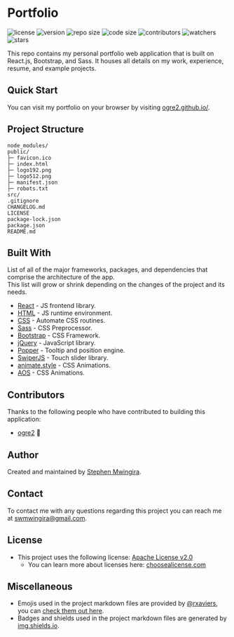 # Portfolio

![license](https://img.shields.io/github/license/ogre2/ogre2.github.io?color=success)
![version](https://img.shields.io/github/v/release/ogre2/ogre2.github.io)
![repo size](https://img.shields.io/github/repo-size/ogre2/ogre2.github.io)
![code size](https://img.shields.io/github/languages/code-size/ogre2/ogre2.github.io)
![contributors](https://img.shields.io/github/contributors/ogre2/ogre2.github.io)
![watchers](https://img.shields.io/github/watchers/ogre2/ogre2.github.io?style=social)
![stars](https://img.shields.io/github/stars/ogre2/ogre2.github.io?style=social)

This repo contains my personal portfolio web application that is built on React.js, Bootstrap,
and Sass. It houses all details on my work, experience, resume, and example projects.

## Quick Start

You can visit my portfolio on your browser by visiting [ogre2.github.io/].

## Project Structure

```ASCII
node_modules/
public/
├─ favicon.ico
├─ index.html
├─ logo192.png
├─ logo512.png
├─ manifest.json
├─ robots.txt
src/
.gitignore
CHANGELOG.md
LICENSE
package-lock.json
package.json
README.md

```

## Built With

List of all of the major frameworks, packages, and dependencies that comprise the architecture of the app.  
This list will grow or shrink depending on the changes of the project and its needs.

* [React](https://reactjs.org/) - JS frontend library.
* [HTML](https://html.com/html5/) - JS runtime environment.
* [CSS](https://developer.mozilla.org/en-US/docs/Web/CSS) - Automate CSS routines.
* [Sass](https://sass-lang.com/) - CSS Preprocessor.
* [Bootstrap](https://getbootstrap.com/) - CSS Framework.
* [jQuery](https://jquery.com/) - JavaScript library.
* [Popper](https://popper.js.org/) - Tooltip and position engine.
* [SwiperJS](https://swiperjs.com/) - Touch slider library.
* [animate.style](https://animate.style/) - CSS Animations.
* [AOS](https://michalsnik.github.io/aos/) - CSS Animations.

## Contributors

Thanks to the following people who have contributed to building this application:

* [ogre2](https://github.com/ogre2) 🐉

## Author

Created and maintained by [Stephen Mwingira].

## Contact

To contact me with any questions regarding this project you can reach me at [swmwingira@gmail.com].

## License

* This project uses the following license: [Apache License v2.0]
  * You can learn more about licenses here: [choosealicense.com]

## Miscellaneous

* Emojis used in the project markdown files are provided by [@rxaviers], you can [check them out here].
* Badges and shields used in the project markdown files are generated by [img.shields.io].

[ogre2.github.io/]: https://ogre2.github.io/
[Stephen Mwingira]: https://www.linkedin.com/in/stephen-mwingira-098819184/
[swmwingira@gmail.com]: mailto:swmwingira@gmail.com
[Apache License v2.0]: https://github.com/ogre2/ogre2.github.io/blob/main/README.md
[choosealicense.com]: https://choosealicense.com
[@rxaviers]: https://github.com/rxaviers
[check them out here]: https://gist.github.com/rxaviers/7360908
[img.shields.io]: https://img.shields.io/
